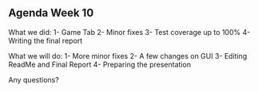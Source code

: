 ## Agenda Week 10

What we did:
1- Game Tab
2- Minor fixes 
3- Test coverage up to 100%
4- Writing the final report

What we will do:
1- More minor fixes
2- A few changes on GUI
3- Editing ReadMe and Final Report
4- Preparing the presentation

Any questions?
